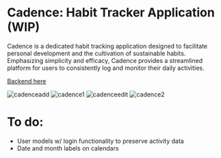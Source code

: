 # Cadence: Habit Tracker Application (WIP)

Cadence is a dedicated habit tracking application designed to facilitate personal development and the cultivation of sustainable habits.
Emphasizing simplicity and efficacy, Cadence provides a streamlined platform for users to consistently log and monitor their daily activities. 

[Backend here](https://github.com/igoroganesian/cadence-backend)

![cadenceadd](https://github.com/igoroganesian/cadence-frontend/assets/101779316/a1874e75-233f-4da5-8da5-9ce98cb66112)
![cadence1](https://github.com/igoroganesian/cadence-frontend/assets/101779316/20e324f4-18e7-49a8-a2d0-bdd058c79953)
![cadenceedit](https://github.com/igoroganesian/cadence-frontend/assets/101779316/3b1cc964-0b0f-403d-b1ab-a84a57ac5a29)
![cadence2](https://github.com/igoroganesian/cadence-frontend/assets/101779316/99628e9a-bfa7-4807-9738-a5943b5d7897)

# To do:

- User models w/ login functionality to preserve activity data
- Date and month labels on calendars
